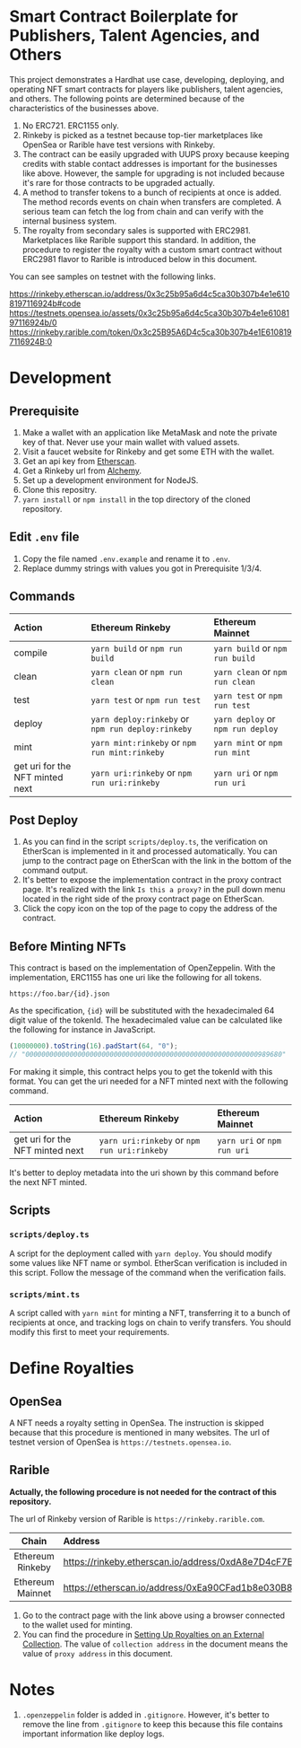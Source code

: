 # Smart Contract Boilerplate for Publishers, Talent Agencies, and Others

This project demonstrates a Hardhat use case, developing, deploying, and operating NFT smart contracts for players like publishers, talent agencies, and others.
The following points are determined because of the characteristics of the businesses above.

1. No ERC721. ERC1155 only.
1. Rinkeby is picked as a testnet because top-tier marketplaces like OpenSea or Rarible have test versions with Rinkeby.
1. The contract can be easily upgraded with UUPS proxy because keeping credits with stable contact addresses is important for the businesses like above. However, the sample for upgrading is not included because it's rare for those contracts to be upgraded actually.
1. A method to transfer tokens to a bunch of recipients at once is added. The method records events on chain when transfers are completed. A serious team can fetch the log from chain and can verify with the internal business system.
1. The royalty from secondary sales is supported with ERC2981. Marketplaces like Rarible support this standard. In addition, the procedure to register the royalty with a custom smart contract without ERC2981 flavor to Rarible is introduced below in this document.

You can see samples on testnet with the following links.

https://rinkeby.etherscan.io/address/0x3c25b95a6d4c5ca30b307b4e1e6108197116924b#code
https://testnets.opensea.io/assets/0x3c25b95a6d4c5ca30b307b4e1e6108197116924b/0
https://rinkeby.rarible.com/token/0x3c25B95A6D4c5ca30b307b4e1E6108197116924B:0

# Development

## Prerequisite

1. Make a wallet with an application like MetaMask and note the private key of that. Never use your main wallet with valued assets.
1. Visit a faucet website for Rinkeby and get some ETH with the wallet.
1. Get an api key from [Etherscan](https://etherscan.io).
1. Get a Rinkeby url from [Alchemy](https://www.alchemy.com).
1. Set up a development environment for NodeJS.
1. Clone this repositry.
1. `yarn install` or `npm install` in the top directory of the cloned repository.

## Edit `.env` file

1. Copy the file named `.env.example` and rename it to `.env`.
1. Replace dummy strings with values you got in Prerequisite 1/3/4.

## Commands

| Action                          | Ethereum Rinkeby                                  | Ethereum Mainnet                  |
| :------------------------------ | :------------------------------------------------ | :-------------------------------- |
| compile                         | `yarn build` or `npm run build`                   | `yarn build` or `npm run build`   |
| clean                           | `yarn clean` or `npm run clean`                   | `yarn clean` or `npm run clean`   |
| test                            | `yarn test` or `npm run test`                     | `yarn test` or `npm run test`     |
| deploy                          | `yarn deploy:rinkeby` or `npm run deploy:rinkeby` | `yarn deploy` or `npm run deploy` |
| mint                            | `yarn mint:rinkeby` or `npm run mint:rinkeby`     | `yarn mint` or `npm run mint`     |
| get uri for the NFT minted next | `yarn uri:rinkeby` or `npm run uri:rinkeby`       | `yarn uri` or `npm run uri`       |

## Post Deploy

1. As you can find in the script `scripts/deploy.ts`, the verification on EtherScan is implemented in it and processed automatically. You can jump to the contract page on EtherScan with the link in the bottom of the command output.
1. It's better to expose the implementation contract in the proxy contract page. It's realized with the link `Is this a proxy?` in the pull down menu located in the right side of the proxy contract page on EtherScan.
1. Click the copy icon on the top of the page to copy the address of the contract.

## Before Minting NFTs

This contract is based on the implementation of OpenZeppelin. With the implementation, ERC1155 has one uri like the following for all tokens.

```
https://foo.bar/{id}.json
```

As the specification, `{id}` will be substituted with the hexadecimaled 64 digit value of the tokenId.
The hexadecimaled value can be calculated like the following for instance in JavaScript.

```javascript
(10000000).toString(16).padStart(64, "0");
// "0000000000000000000000000000000000000000000000000000000000989680"
```

For making it simple, this contract helps you to get the tokenId with this format.
You can get the uri needed for a NFT minted next with the following command.

| Action                          | Ethereum Rinkeby                            | Ethereum Mainnet            |
| :------------------------------ | :------------------------------------------ | :-------------------------- |
| get uri for the NFT minted next | `yarn uri:rinkeby` or `npm run uri:rinkeby` | `yarn uri` or `npm run uri` |

It's better to deploy metadata into the uri shown by this command before the next NFT minted.

## Scripts

### `scripts/deploy.ts`

A script for the deployment called with `yarn deploy`. You should modify some values like NFT name or symbol. EtherScan verification is included in this script. Follow the message of the command when the verification fails.

### `scripts/mint.ts`

A script called with `yarn mint` for minting a NFT, transferring it to a bunch of recipients at once, and tracking logs on chain to verify transfers. You should modify this first to meet your requirements.


# Define Royalties

## OpenSea

A NFT needs a royalty setting in OpenSea. The instruction is skipped because that this procedure is mentioned in many websites.
The url of testnet version of OpenSea is `https://testnets.opensea.io`.

## Rarible

 **Actually, the following procedure is not needed for the contract of this repository.**

The url of Rinkeby version of Rarible is `https://rinkeby.rarible.com`. 

|      Chain       | Address                                                                                            |
| :--------------: | :------------------------------------------------------------------------------------------------- |
| Ethereum Rinkeby | https://rinkeby.etherscan.io/address/0xdA8e7D4cF7BA4D5912a68c1e40d3D89828fA6EE8#writeProxyContract |
| Ethereum Mainnet | https://etherscan.io/address/0xEa90CFad1b8e030B8Fd3E63D22074E0AEb8E0DCD#writeProxyContract         |

1. Go to the contract page with the link above using a browser connected to the wallet used for minting.
2. You can find the procedure in [Setting Up Royalties on an External Collection](https://github.com/rarible/protocol-documentation/blob/master/asset/royalties-on-a-external-collection.md). The value of `collection address` in the document means the value of `proxy address` in this document.

# Notes

1. `.openzeppelin` folder is added in `.gitignore`. However, it's better to remove the line from `.gitignore` to keep this because this file contains important information like deploy logs.
